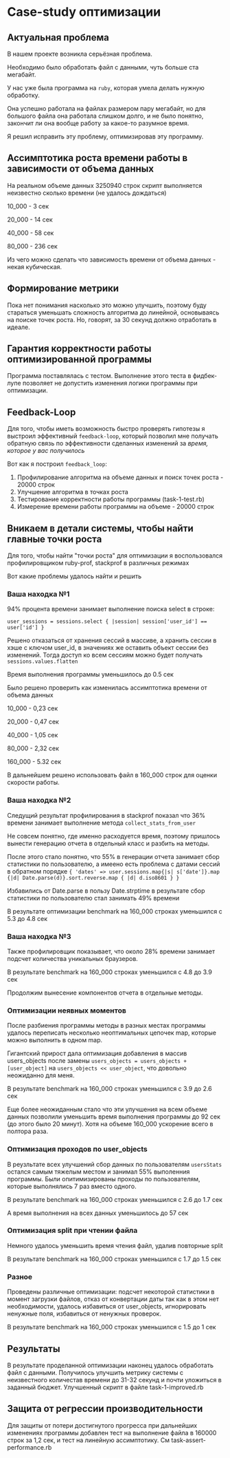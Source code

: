# Case-study оптимизации

## Актуальная проблема
В нашем проекте возникла серьёзная проблема.

Необходимо было обработать файл с данными, чуть больше ста мегабайт.

У нас уже была программа на `ruby`, которая умела делать нужную обработку.

Она успешно работала на файлах размером пару мегабайт, но для большого файла она работала слишком долго,
и не было понятно, закончит ли она вообще работу за какое-то разумное время.

Я решил исправить эту проблему, оптимизировав эту программу.

## Ассимптотика роста времени работы в зависимости от объема данных

На реальном объеме данных 3250940 строк скрипт выполняется неизвестно сколько времени (не удалось дождаться)

10_000 - 3 сек

20_000 - 14 сек

40_000 - 58 сек

80_000 - 236 cек

Из чего можно сделать что зависимость времени от объема данных - некая кубическая.

## Формирование метрики
Пока нет понимания насколько это можно улучшить, поэтому буду стараться уменьшать сложность алгоритма до линейной,
основываясь на поиске точек роста.
Но, говорят, за 30 секунд должно отработать в идеале.

## Гарантия корректности работы оптимизированной программы
Программа поставлялась с тестом. Выполнение этого теста в фидбек-лупе позволяет не допустить изменения логики программы при оптимизации.

## Feedback-Loop
Для того, чтобы иметь возможность быстро проверять гипотезы я выстроил эффективный `feedback-loop`, который позволил мне получать обратную связь по эффективности сделанных изменений за *время, которое у вас получилось*

Вот как я построил `feedback_loop`:

1) Профилирование алгоритма на объеме данных и поиск точек роста - 20000 строк
2) Улучшение алгоритма в точках роста
3) Тестирование корректности работы программы (task-1-test.rb)
4) Измерение времени работы программы на объеме - 20000 строк


## Вникаем в детали системы, чтобы найти главные точки роста
Для того, чтобы найти "точки роста" для оптимизации я воспользовался профилировщиком ruby-prof, stackprof
в различных режимах

Вот какие проблемы удалось найти и решить

### Ваша находка №1

94% процента времени занимает выполнение поиска select в строке:

`user_sessions = sessions.select { |session| session['user_id'] == user['id'] }`

Решено отказаться от хранения сессий в массиве, а хранить сессии в хэше с ключом user_id,
в значениях же оставить объект сессии без изменений. Тогда доступ ко всем сессиям можно будет получать
`sessions.values.flatten`

Время выполнения программы уменьшилось до 0.5 сек

Было решено проверить как изменилась ассимптотика времени от объема данных


10_000 - 0,23 сек

20_000 - 0,47 cек

40_000 - 1,05 сек

80_000 - 2,32 сек

160_000 - 5.32 сек

В дальнейшем решено использовать файл в 160_000 строк для оценки скорости работы.

### Ваша находка №2

Следущий результат профилирования в stackprof показал что 36% времени занимает выполнение метода
`collect_stats_from_user`

Не совсем понятно, где именно расходуется время, поэтому пришлось вынести генерацию отчета в отдельный класс
и разбить на методы.

После этого стало понятно, что 55% в генерации отчета занимает сбор статистики по пользователю,
а имеено есть проблема с датами сессий в обратном порядке
`{ 'dates' => user.sessions.map{|s| s['date']}.map {|d| Date.parse(d)}.sort.reverse.map { |d| d.iso8601 } }
`

Избавились от Date.parse в пользу Date.strptime в результате сбор статистики по пользователю стал занимать 49% времени

В результате оптимизации benchmark на 160_000 строках уменьшился с 5.3 до 4.8 сек

### Ваша находка №3

Также профилировщик показывает, что около 28% времени занимает подсчет количества уникальных браузеров.

В результате benchmark на 160_000 строках уменьшился с 4.8 до 3.9 сек

Продолжим вынесение компонентов отчета в отдельные методы.

### Оптимизации неявных моментов

После разбиения программы методы в разных местах программы удалось переписать несколько неоптимальных цепочек map, которые можно выполнить
в одном map.

Гигантский прирост дала оптимизация добавления в массив users_objects после замены `users_objects = users_objects + [user_object]`
на `users_objects << user_object`, что довольно неожиданно для меня.

В результате benchmark на 160_000 строках уменьшился с 3.9 до 2.6 сек

Еще более неожиданным стало что эти улучшения на всем объеме данных позволили уменьшить время выполнения программы
до 92 сек (до этого было 20 минут). Хотя на объеме 160_000 ускорение всего в полтора раза.

### Оптимизация проходов по user_objects

В реузльтате всех улучшений сбор данных по пользователям `usersStats` остался самым тяжелым местом и занимал 55%
выполенния программы.
Были опитимизированы проходы по пользователям, которые выполнялись 7 раз вместо одного.

В результате benchmark на 160_000 строках уменьшился с 2.6 до 1.7 сек

А время выполнения на всех данных уменьшилось до 57 сек

### Оптимизация split при чтении файла

Немного удалось уменьшить время чтения файл, удалив повторные split

В результате benchmark на 160_000 строках уменьшился с 1.7 до 1.5 сек

### Разное

Проведены различные оптимизации: подсчет некоторой статистики в момент загрузки файлов, отказ от конвертации даты
так как в этом нет необходимости, удалось избавиться от user_objects, игнорировать ненужные поля,
избавиться от ненужных проверок.

В результате benchmark на 160_000 строках уменьшился с 1.5 до 1 сек

## Результаты
В результате проделанной оптимизации наконец удалось обработать файл с данными.
Получилось улучшить метрику системы с неизвестного количестав времени до 31-32 секунд и почти уложиться в заданный бюджет.
Улучшенный скрипт в файле task-1-improved.rb

## Защита от регрессии производительности
Для защиты от потери достигнутого прогресса при дальнейших изменениях программы
добавлен тест на выполнение файла в 160000 строк за 1,2 сек, и тест на линейную ассимптотику.
См task-assert-performance.rb
